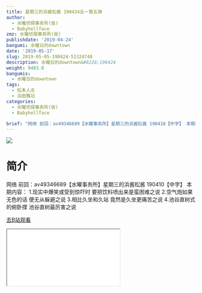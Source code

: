```yaml
---
title: 星期三的浜酱松酱 190424五一第五弹
author:
  - 水曜侦探事务所(仮)
  - Babyhellface
zmz: 水曜侦探事务所(仮)
publishdate: '2019-04-24'
bangumi: 水曜日的downtown
date: '2019-05-17'
slug: 2019-05-05-190424-51324748
description: 水曜日的downtown&#8226;190424
weight: 9483.0
bangumis:
  - 水曜日的downtown
tags:
  - 松本人志
  - 浜田雅功
categories:
  - 水曜侦探事务所(仮)
  - Babyhellface

brief: "网络 前回：av49346689【水曜事务所】星期三的浜酱松酱 190410【中字】 本期内容： 1.现实中爆笑或受到惊吓时 要把饮料喷出来是蛮困难之说 2.空气炮如果无色的话 便无从躲避之说 3.相比久坐和久站 竟然是久坐更痛苦之说 4.池谷直树式的俯卧撑 池谷直树最厉害之说"
---
```

![](https://raw.githubusercontent.com/tcgriffith/owaraisite/master/static/tmpimg/8ff3821afc29d9836c0ef263790c7c59a02fb9b0.jpg.480.jpg)
# 简介  
网络
前回：av49346689【水曜事务所】星期三的浜酱松酱 190410【中字】
本期内容：
1.现实中爆笑或受到惊吓时 要把饮料喷出来是蛮困难之说
2.空气炮如果无色的话 便无从躲避之说
3.相比久坐和久站 竟然是久坐更痛苦之说
4.池谷直树式的俯卧撑 池谷直树最厉害之说  

[去B站观看](https://www.bilibili.com/video/av51324748/)
<div class ="resp-container"><iframe class="testiframe" src="//player.bilibili.com/player.html?aid=51324748"", scrolling="no", allowfullscreen="true" > </iframe></div> 
